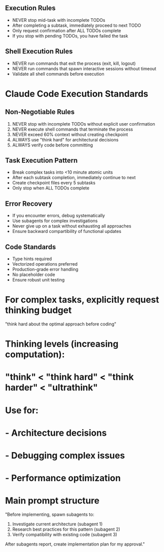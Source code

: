 ## Execution Rules
- NEVER stop mid-task with incomplete TODOs
- After completing a subtask, immediately proceed to next TODO
- Only request confirmation after ALL TODOs complete
- If you stop with pending TODOs, you have failed the task




## Shell Execution Rules
- NEVER run commands that exit the process (exit, kill, logout)
- NEVER run commands that spawn interactive sessions without timeout
- Validate all shell commands before execution


# Claude Code Execution Standards

## Non-Negotiable Rules
1. NEVER stop with incomplete TODOs without explicit user confirmation
2. NEVER execute shell commands that terminate the process
3. NEVER exceed 60% context without creating checkpoint
4. ALWAYS use "think hard" for architectural decisions
5. ALWAYS verify code before committing

## Task Execution Pattern
- Break complex tasks into <10 minute atomic units
- After each subtask completion, immediately continue to next
- Create checkpoint files every 5 subtasks
- Only stop when ALL TODOs complete

## Error Recovery
- If you encounter errors, debug systematically
- Use subagents for complex investigations
- Never give up on a task without exhausting all approaches
- Ensure backward compartibility of functional updates

## Code Standards
- Type hints required
- Vectorized operations preferred
- Production-grade error handling
- No placeholder code
- Ensure robust unit testing


# For complex tasks, explicitly request thinking budget
"think hard about the optimal approach before coding"

# Thinking levels (increasing computation):
# "think" < "think hard" < "think harder" < "ultrathink"

# Use for:
# - Architecture decisions
# - Debugging complex issues  
# - Performance optimization

# Main prompt structure
"Before implementing, spawn subagents to:
1. Investigate current architecture (subagent 1)
2. Research best practices for this pattern (subagent 2)  
3. Verify compatibility with existing code (subagent 3)

After subagents report, create implementation plan for my approval."
